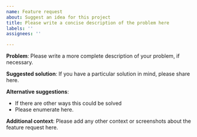 ```yaml
---
name: Feature request
about: Suggest an idea for this project
title: Please write a concise description of the problem here
labels: ''
assignees: ''

---
```


**Problem**:
Please write a more complete description of your problem, if necessary.

**Suggested solution**:
If you have a particular solution in mind, please share here.

**Alternative suggestions**:
* If there are other ways this could be solved
* Please enumerate here.

**Additional context**:
Please add any other context or screenshots about the feature request here.

